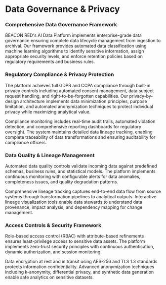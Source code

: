 <!-- DRAFT v0.1 -->
# Data Governance & Privacy

### Comprehensive Data Governance Framework

BEACON RED's AI Data Platform implements enterprise-grade data governance ensuring complete data lifecycle management from ingestion to archival. Our framework provides automated data classification using machine learning algorithms to identify sensitive information, assign appropriate security levels, and enforce retention policies based on regulatory requirements and business rules.

### Regulatory Compliance & Privacy Protection

The platform achieves full GDPR and CCPA compliance through built-in privacy controls including automated consent management, data subject request handling, and right-to-be-forgotten capabilities. Our privacy-by-design architecture implements data minimization principles, purpose limitation, and automated anonymization techniques to protect individual privacy while maximizing analytical value.

Compliance monitoring includes real-time audit trails, automated violation detection, and comprehensive reporting dashboards for regulatory oversight. The system maintains detailed data lineage tracking, enabling complete traceability of data transformations and ensuring auditability for compliance officers.

### Data Quality & Lineage Management

Automated data quality controls validate incoming data against predefined schemas, business rules, and statistical models. The platform implements continuous monitoring with configurable alerts for data anomalies, completeness issues, and quality degradation patterns.

Comprehensive lineage tracking captures end-to-end data flow from source systems through transformation pipelines to analytical outputs. Interactive lineage visualization tools enable data stewards to understand data provenance, impact analysis, and dependency mapping for change management.

### Access Controls & Security Framework

Role-based access control (RBAC) with attribute-based refinements ensures least-privilege access to sensitive data assets. The platform implements zero-trust security principles with continuous authentication, dynamic authorization, and session monitoring.

Data encryption at rest and in transit using AES-256 and TLS 1.3 standards protects information confidentiality. Advanced anonymization techniques including k-anonymity, differential privacy, and synthetic data generation enable safe analytics on sensitive datasets.

<!-- TODO: Add data governance policy matrix diagram -->